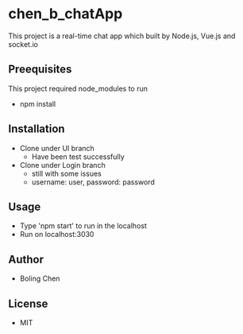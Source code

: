 # chen_b_chatApp
 This project is a real-time chat app which built by Node.js, Vue.js and socket.io

 ## Preequisites
 This project required node_modules to run
 - npm install

 ## Installation
 - Clone under UI branch
    - Have been test successfully
 - Clone under Login branch
    - still with some issues
    - username: user, password: password

## Usage
- Type 'npm start' to run in the localhost
- Run on localhost:3030

## Author
- Boling Chen

## License
- MIT